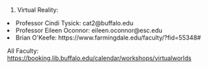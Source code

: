 1. Virtual Reality:
<li>Professor Cindi Tysick: cat2@buffalo.edu</li>
<li>Professor Eileen Oconnor:  eileen.oconnor@esc.edu</li>
<li>Brian O'Keefe: https://www.farmingdale.edu/faculty/?fid=55348#</li>

All Faculty: https://booking.lib.buffalo.edu/calendar/workshops/virtualworlds
